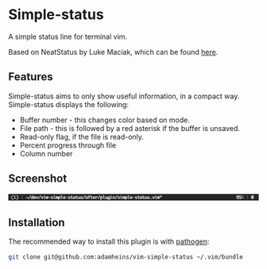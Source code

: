 # Simple-status
A simple status line for terminal vim.

Based on NeatStatus by Luke Maciak, which can be found
[here](https://github.com/maciakl/vim-neatstatus).

## Features
Simple-status aims to only show useful information, in a compact way.
Simple-status displays the following:
* Buffer number - this changes color based on mode.
* File path - this is followed by a red asterisk if the buffer is unsaved.
* Read-only flag, if the file is read-only.
* Percent progress through file
* Column number

## Screenshot
![simple-status](simple-status.png)

## Installation
The recommended way to install this plugin is with
[pathogen](https://github.com/tpope/vim-pathogen):
```bash
git clone git@github.com:adamheins/vim-simple-status ~/.vim/bundle
```
